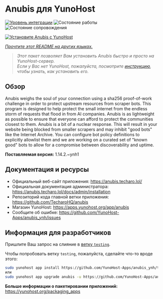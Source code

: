 <!--
Важно: этот README был автоматически сгенерирован <https://github.com/YunoHost/apps/tree/master/tools/readme_generator>
Он НЕ ДОЛЖЕН редактироваться вручную.
-->

# Anubis для YunoHost

[![Уровень интеграции](https://apps.yunohost.org/badge/integration/anubis)](https://ci-apps.yunohost.org/ci/apps/anubis/)
![Состояние работы](https://apps.yunohost.org/badge/state/anubis)
![Состояние сопровождения](https://apps.yunohost.org/badge/maintained/anubis)

[![Установите Anubis с YunoHost](https://install-app.yunohost.org/install-with-yunohost.svg)](https://install-app.yunohost.org/?app=anubis)

*[Прочтите этот README на других языках.](./ALL_README.md)*

> *Этот пакет позволяет Вам установить Anubis быстро и просто на YunoHost-сервер.*  
> *Если у Вас нет YunoHost, пожалуйста, посмотрите [инструкцию](https://yunohost.org/install), чтобы узнать, как установить его.*

## Обзор

Anubis weighs the soul of your connection using a sha256 proof-of-work challenge in order to protect upstream resources from scraper bots.
This program is designed to help protect the small internet from the endless storm of requests that flood in from AI companies. Anubis is as lightweight as possible to ensure that everyone can afford to protect the communities closest to them.
Anubis is a bit of a nuclear response. This will result in your website being blocked from smaller scrapers and may inhibit "good bots" like the Internet Archive. You can configure bot policy definitions to explicitly allowlist them and we are working on a curated set of "known good" bots to allow for a compromise between discoverability and uptime.


**Поставляемая версия:** 1.14.2.~ynh1
## Документация и ресурсы

- Официальный веб-сайт приложения: <https://anubis.techaro.lol/>
- Официальная документация администратора: <https://anubis.techaro.lol/docs/admin/installation>
- Репозиторий кода главной ветки приложения: <https://github.com/TecharoHQ/anubis>
- Магазин YunoHost: <https://apps.yunohost.org/app/anubis>
- Сообщите об ошибке: <https://github.com/YunoHost-Apps/anubis_ynh/issues>

## Информация для разработчиков

Пришлите Ваш запрос на слияние в [ветку `testing`](https://github.com/YunoHost-Apps/anubis_ynh/tree/testing).

Чтобы попробовать ветку `testing`, пожалуйста, сделайте что-то вроде этого:

```bash
sudo yunohost app install https://github.com/YunoHost-Apps/anubis_ynh/tree/testing --debug
или
sudo yunohost app upgrade anubis -u https://github.com/YunoHost-Apps/anubis_ynh/tree/testing --debug
```

**Больше информации о пакетировании приложений:** <https://yunohost.org/packaging_apps>
